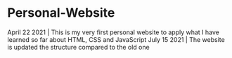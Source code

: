 # Personal-Website
April 22 2021 | This is my very first personal website to apply what I have learned so far about HTML, CSS and JavaScript
July 15 2021 | The website is updated the structure compared to the old one
